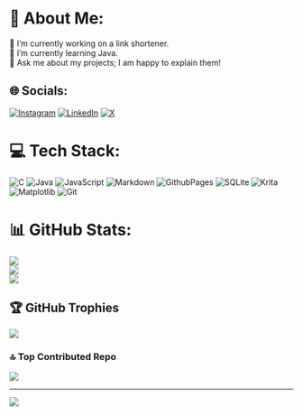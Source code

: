 # 💫 About Me:
🔭 I’m currently working on a link shortener.<br>🌱 I’m currently learning Java.<br>💬 Ask me about my projects; I am happy to explain them!


## 🌐 Socials:
[![Instagram](https://img.shields.io/badge/Instagram-%23E4405F.svg?logo=Instagram&logoColor=white)](https://instagram.com/stefenmarg) [![LinkedIn](https://img.shields.io/badge/LinkedIn-%230077B5.svg?logo=linkedin&logoColor=white)](https://linkedin.com/in/stefenmarg) [![X](https://img.shields.io/badge/X-black.svg?logo=X&logoColor=white)](https://x.com/stefenmarg) 

# 💻 Tech Stack:
![C](https://img.shields.io/badge/c-%2300599C.svg?style=for-the-badge&logo=c&logoColor=white) ![Java](https://img.shields.io/badge/java-%23ED8B00.svg?style=for-the-badge&logo=openjdk&logoColor=white) ![JavaScript](https://img.shields.io/badge/javascript-%23323330.svg?style=for-the-badge&logo=javascript&logoColor=%23F7DF1E) ![Markdown](https://img.shields.io/badge/markdown-%23000000.svg?style=for-the-badge&logo=markdown&logoColor=white) ![GithubPages](https://img.shields.io/badge/github%20pages-121013?style=for-the-badge&logo=github&logoColor=white) ![SQLite](https://img.shields.io/badge/sqlite-%2307405e.svg?style=for-the-badge&logo=sqlite&logoColor=white) ![Krita](https://img.shields.io/badge/Krita-203759?style=for-the-badge&logo=krita&logoColor=EEF37B) ![Matplotlib](https://img.shields.io/badge/Matplotlib-%23ffffff.svg?style=for-the-badge&logo=Matplotlib&logoColor=black) ![Git](https://img.shields.io/badge/git-%23F05033.svg?style=for-the-badge&logo=git&logoColor=white)
# 📊 GitHub Stats:
![](https://github-readme-stats.vercel.app/api?username=stefenmarg&theme=dark&hide_border=false&include_all_commits=false&count_private=false)<br/>
![](https://github-readme-streak-stats.herokuapp.com/?user=stefenmarg&theme=dark&hide_border=false)<br/>
![](https://github-readme-stats.vercel.app/api/top-langs/?username=stefenmarg&theme=dark&hide_border=false&include_all_commits=false&count_private=false&layout=compact)

## 🏆 GitHub Trophies
![](https://github-profile-trophy.vercel.app/?username=stefenmarg&theme=radical&no-frame=false&no-bg=true&margin-w=4)

### 🔝 Top Contributed Repo
![](https://github-contributor-stats.vercel.app/api?username=stefenmarg&limit=5&theme=dark&combine_all_yearly_contributions=true)

---
[![](https://visitcount.itsvg.in/api?id=stefenmarg&icon=0&color=0)](https://visitcount.itsvg.in)

<!-- Proudly created with GPRM ( https://gprm.itsvg.in ) -->
